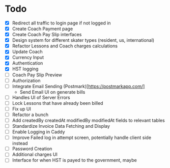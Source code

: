 # Todo

- [x] Redirect all traffic to login page if not logged in
- [x] Create Coach Payment page
- [x] Create Coach Pay Slip interfaces 
- [x] Design system for different skater types (resident, us, international)
- [x] Refactor Lessons and Coach charges calculations
- [x] Update Coach 
- [x] Currency Input
- [x] Authentication
- [x] HST logging
- [ ] Coach Pay Slip Preview
- [ ] Authorization 
- [ ] Integrate Email Sending (Postmark)[https://postmarkapp.com/] 
    - Send Email UI on generate bills
- [ ] Handles UI of Server Errors
- [ ] Lock Lessons that have already been billed
- [ ] Fix up UI
- [ ] Refactor a bunch
- [ ] Add createdBy createdAt modifiedBy modifiedAt fields to relevant tables
- [ ] Standardize Invoice Data Fetching and Display
- [ ] Enable Logging in Caddy
- [ ] Improve Failed log in attempt screen, potentially handle client side instead
- [ ] Password Creation
- [ ] Additional charges UI 
- [ ] Interface for when HST is payed to the government, maybe 
